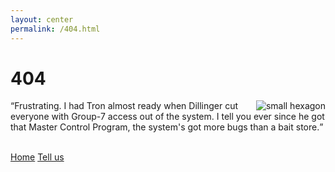 ```yaml
---
layout: center
permalink: /404.html
---
```


# 404
<div>
<img src="{{ site.image-bin }}hexagons_small.png"/ style="float: right" alt="small hexagon">
<q>Frustrating. I had Tron almost ready when Dillinger cut everyone with Group-7 access out of the system. I tell you ever since he got that Master Control Program, the system's got more bugs than a bait store.</q>
</div>

<br>
<p>
  <a href="/" class="btn btn-primary">Home</a>
  <a href="/get-involved/" class="btn btn-primary">Tell us</a>
</p>

